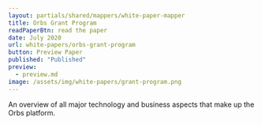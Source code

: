 ```yaml
---
layout: partials/shared/mappers/white-paper-mapper
title: Orbs Grant Program
readPaperBtn: read the paper
date: July 2020
url: white-papers/orbs-grant-program
button: Preview Paper
published: "Published"
preview:
  - preview.md
image: /assets/img/white-papers/grant-program.png
---
```


An overview of all major technology and business aspects that make up the Orbs platform.

